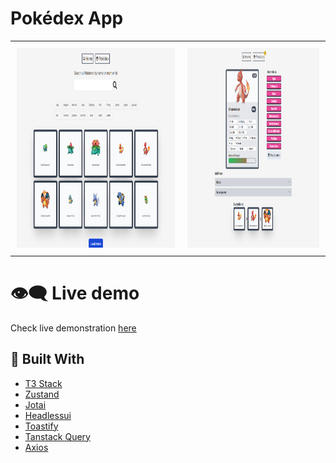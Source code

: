 # Pokédex App

<div align="center">
    <table>
        <tr>
            <td style="padding:10px">
              <img height="320" src="https://raw.githubusercontent.com/cleisonmp/pokedex/main/public/readme/home.png" alt=""  />                
            </td>
            <td style="padding:10px">
                <img height="320" src="https://raw.githubusercontent.com/cleisonmp/pokedex/main/public/readme/detail.png" alt="" />
            </td>
        </tr>
    </table>
</div>

# :eye_speech_bubble: Live demo

Check live demonstration [here](https://px-pokedex.vercel.app/)

## 🧪 Built With

- [T3 Stack](https://create.t3.gg/)
- [Zustand](https://github.com/pmndrs/zustand)
- [Jotai](https://jotai.org/)
- [Headlessui](https://headlessui.com/)
- [Toastify](https://fkhadra.github.io/react-toastify/introduction)
- [Tanstack Query](https://tanstack.com/query/latest)
- [Axios](https://axios-http.com/)
